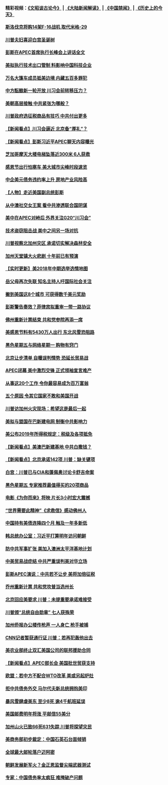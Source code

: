 #### 精彩视频：[《文昭谈古论今》](https://github.com/gfw-breaker/wenzhao/blob/master/README.md?t=11201831) | [《大陆新闻解读》](https://github.com/gfw-breaker/ntdtv-comedy/blob/master/README.md?t=11201831) | [《中国禁闻》](https://github.com/gfw-breaker/ntdtv-news/blob/master/README.md?t=11201831) | [《历史上的今天》](https://github.com/gfw-breaker/today-in-history/blob/master/README.md?t=11201831) 

#### [斯洛伐克将购14架F-16战机 取代米格-29](../pages/nsc412/n10864268.md?t=11201831) 

#### [川普夫妇喜迎白宫圣诞树](../pages/nsc412/n10862682.md?t=11201831) 

#### [彭斯在APEC首席执行长峰会上讲话全文](../pages/nsc412/n10862507.md?t=11201831) 

#### [美拟执行技术出口管制 料影响中国科技企业](../pages/nsc412/n10862505.md?t=11201831) 

#### [万名大篷车成员抵美边境 内藏五百多罪犯](../pages/nsc412/n10862566.md?t=11201831) 

#### [中方酝酿新一轮开放 川习会前转移压力？](../pages/nsc412/n10862118.md?t=11201831) 

#### [美朝高层接触 中共紧张为哪般？](../pages/nsc412/n10862181.md?t=11201831) 

#### [川普政府选征税商品有技巧 中共付出更多](../pages/nsc412/n10862436.md?t=11201831) 

#### [【新闻看点】川习会逼近 北京备“厚礼”？](../pages/nsc412/n10862214.md?t=11201831) 

#### [【新闻看点】彭斯习近平APEC聊天内容曝光](../pages/nsc412/n10862108.md?t=11201831) 

#### [芝加哥摩天大楼电梯坠落近300米 6人获救](../pages/nsc412/n10862160.md?t=11201831) 

#### [感恩节出行怕塞车 美大城市尖峰时段速览](../pages/nsc412/n10861984.md?t=11201831) 

#### [中企美元债务违约率上升 房地产业风险高](../pages/nsc412/n10862050.md?t=11201831) 

#### [【人物】走近美国副总统彭斯](../pages/nsc412/n10793797.md?t=11201831) 

#### [从中澳社交女王案 看中共渗透联合国阴谋](../pages/nsc412/n10860190.md?t=11201831) 

#### [美中在APEC对峙后 外界关注G20“川习会”](../pages/nsc412/n10861219.md?t=11201831) 

#### [技术盗窃阻击战 美中之间另一场对抗](../pages/nsc412/n10860691.md?t=11201831) 

#### [川普视察北加州灾区  承诺切实解决森林安全](../pages/nsc412/n10861010.md?t=11201831) 

#### [加州天堂镇大火悲剧 十年前已有预演](../pages/nsc412/n10860446.md?t=11201831) 

#### [【实时更新】美2018年中期选举选情地图](../pages/nsc412/n10834279.md?t=11201831) 

#### [岳父母再次失联 知名主持人吁国际社会关注](../pages/nsc412/n10860364.md?t=11201831) 

#### [搬到美国这8个城市 可获得数千美元奖励](../pages/nsc412/n10855624.md?t=11201831) 

#### [彭斯警告奏效？菲律宾拟重审一带一路协议](../pages/nsc412/n10859795.md?t=11201831) 

#### [佛州重新计票结束 共和党参院再添一席](../pages/nsc412/n10860214.md?t=11201831) 

#### [美感恩节料有5430万人出行 东北风雪恐阻路](../pages/nsc412/n10860008.md?t=11201831) 

#### [黑色星期五与网络星期一 购物有窍门](../pages/nsc412/n10858837.md?t=11201831) 

#### [北京让步清单 自曝误判情势 恐延长贸易战](../pages/nsc412/n10859763.md?t=11201831) 

#### [APEC闭幕 美中激烈交锋 正式领袖宣言难产](../pages/nsc412/n10859544.md?t=11201831) 

#### [从事这20个工作 令你最容易成为百万富翁](../pages/nsc412/n10855513.md?t=11201831) 

#### [五个原因 令其它国家不敢和美国开战](../pages/nsc412/n10858519.md?t=11201831) 

#### [川普访加州火灾现场：希望这是最后一起](../pages/nsc412/n10859059.md?t=11201831) 

#### [美拟与盟国在巴新建电网 制衡中共影响力](../pages/nsc412/n10859057.md?t=11201831) 

#### [美公布2019年所得税规定：税级及各项抵免](../pages/nsc412/n10858852.md?t=11201831) 

#### [【新闻看点】美澳巴新建基地 中共白撒钱？](../pages/nsc412/n10858636.md?t=11201831) 

#### [【新闻看点】北京承诺142项 川普：缺关键项](../pages/nsc412/n10858513.md?t=11201831) 

#### [白宫：川普已与CIA和蓬佩奥讨论卡舒吉命案](../pages/nsc412/n10858517.md?t=11201831) 

#### [黑色星期五 专家推荐最值得买的20项商品](../pages/nsc412/n10858552.md?t=11201831) 

#### [电影《为你而来》将映 片长3小时宏大震撼](../pages/nsc412/n10858320.md?t=11201831) 

#### [“世界需要此精神”《求救信》感动佛州人](../pages/nsc412/n10857595.md?t=11201831) 

#### [中国持有美债连降四个月 触及一年多新低](../pages/nsc412/n10858378.md?t=11201831) 

#### [韩总统办公室：习近平打算明年访问朝鲜](../pages/nsc412/n10858325.md?t=11201831) 

#### [防中共军事扩张 美加入澳洲太平洋基地计划](../pages/nsc412/n10858258.md?t=11201831) 

#### [中美贸易战症结 中共严重误判美对华立场](../pages/nsc412/n10857352.md?t=11201831) 

#### [彭斯APEC演说：中共若不让步 美将加倍征税](../pages/nsc412/n10858071.md?t=11201831) 

#### [乔州重新计票 共和党坎普当选州长](../pages/nsc412/n10857784.md?t=11201831) 

#### [北京回应美要求 川普：未提重要承诺难接受](../pages/nsc412/n10857142.md?t=11201831) 

#### [川普颁“总统自由勋章” 七人获殊荣](../pages/nsc412/n10857652.md?t=11201831) 

#### [加州侨报办公楼传枪声 一人身亡 枪手被捕](../pages/nsc412/n10857284.md?t=11201831) 

#### [CNN记者暂获通行证 川普：若再犯轰他出去](../pages/nsc412/n10857438.md?t=11201831) 

#### [美农业部终止双汇美国公司的联邦援助合同](../pages/nsc412/n10857177.md?t=11201831) 

#### [【新闻看点】APEC部长会 美国批世贸获支持](../pages/nsc412/n10857086.md?t=11201831) 

#### [欧盟：若中方不配合WTO改革 美或另起炉灶](../pages/nsc412/n10856866.md?t=11201831) 

#### [拒中共债务外交 马尔代夫新总统拥抱美印](../pages/nsc412/n10856998.md?t=11201831) 

#### [暴风雪肆虐美东 至少8死 逾4千航班延误](../pages/nsc412/n10856804.md?t=11201831) 

#### [美国邮费明年将涨 平邮信55美分](../pages/nsc412/n10855632.md?t=11201831) 

#### [加州山火已致66死631失踪 川普将探望灾民](../pages/nsc412/n10856213.md?t=11201831) 

#### [美商务部初步裁定：中国石英石台面倾销](../pages/nsc412/n10855128.md?t=11201831) 

#### [全球最大邮轮落户迈阿密](../pages/nsc412/n10855367.md?t=11201831) 

#### [朝鲜发展新军火？金正恩监督尖端武器测试](../pages/nsc412/n10855089.md?t=11201831) 

#### [专家：中国债务率太疯狂 难掩破产问题](../pages/nsc412/n10854958.md?t=11201831) 

